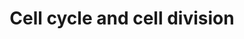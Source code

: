 ---
annotations:
- id: PW:0000086
  parent: regulatory pathway
  type: Pathway Ontology
  value: cell cycle pathway, mitotic
authors:
- Nsalomonis
- MaintBot
- BruceConklin
- MartijnVanIersel
- StephanieWiddison
- Christine Chichester
- Egonw
- Mkutmon
- Khanspers
- AdoBioInfo
- Eweitz
citedin:
- link: PMC6369921
- link: PMC3521174
description: (From http://en.wikipedia.org/wiki/Cell_cycle) The cell cycle is the
  series of events that takes place in a cell leading to its division and duplication
  (replication). Regulation of the cell cycle involves processes crucial to the survival
  of a cell, including the detection and repair of genetic damage as well as the prevention
  of uncontrolled cell division. Two key classes of regulatory molecules, cyclins
  and cyclin-dependent kinases (CDKs), determine a cell's progress through the cell
  cycle.
last-edited: 2021-05-20
organisms:
- Saccharomyces cerevisiae
redirect_from:
- /index.php/Pathway:WP414
- /instance/WP414
- /instance/WP414_rr117274
revision: r117274
schema-jsonld:
- '@context': https://schema.org/
  '@id': https://wikipathways.github.io/pathways/WP414.html
  '@type': Dataset
  creator:
    '@type': Organization
    name: WikiPathways
  description: (From http://en.wikipedia.org/wiki/Cell_cycle) The cell cycle is the
    series of events that takes place in a cell leading to its division and duplication
    (replication). Regulation of the cell cycle involves processes crucial to the
    survival of a cell, including the detection and repair of genetic damage as well
    as the prevention of uncontrolled cell division. Two key classes of regulatory
    molecules, cyclins and cyclin-dependent kinases (CDKs), determine a cell's progress
    through the cell cycle.
  keywords:
  - Apc1
  - Apc11
  - Apc2
  - Apc4
  - Apc5
  - Apc9
  - Brn1
  - Bub1
  - Bub2
  - Bub3
  - Byr4
  - Cak1
  - Cdc14
  - Cdc15
  - Cdc16
  - Cdc20
  - Cdc23
  - Cdc26
  - Cdc27
  - Cdc28
  - Cdc34
  - Cdc4
  - Cdc45
  - Cdc46
  - Cdc47
  - Cdc5
  - Cdc53
  - Cdc54
  - Cdc6
  - Cdc7
  - Cdh1
  - Chk1
  - Cks1
  - Clb1
  - Clb3
  - Clb5
  - Cln1
  - Cln3
  - Crt1
  - Cyclic AMP
  - Dam1
  - Dbf2
  - Dbf20
  - Dbf4
  - Dcd1
  - Doc1
  - Esc5
  - Esp1
  - Far1
  - Fus3
  - Gin4
  - Grr1
  - Hsl1
  - Hsl7
  - Hus1
  - Loc7
  - Lte1
  - Mad1
  - Mad2
  - Mad3
  - Mbp1
  - Mcm2
  - Mcm3
  - Mcm6
  - Mec1
  - Mec3
  - Met30
  - Mih1
  - Mob1
  - Mps1
  - Orc1
  - Orc2
  - Orc3
  - Orc4
  - Orc5
  - Orc6
  - Pcl1
  - Pds1
  - Pho2
  - Pho4
  - Pho5
  - Pho80
  - Pho81
  - Pho85
  - Phosphate
  - Rad1
  - Rad17
  - Rad24
  - Rad25
  - Rad26
  - Rad53
  - Rad9
  - Scc2
  - Sco1
  - Sic1
  - Skp1
  - Smc2
  - Smc4
  - Ssn6
  - Swe1
  - Swi4
  - Swi5
  - Swi6
  - Tem1
  - Tup1
  - Uba1
  - Ycg1
  license: CC0
  name: Cell cycle and cell division
seo: CreativeWork
title: Cell cycle and cell division
wpid: WP414
---
